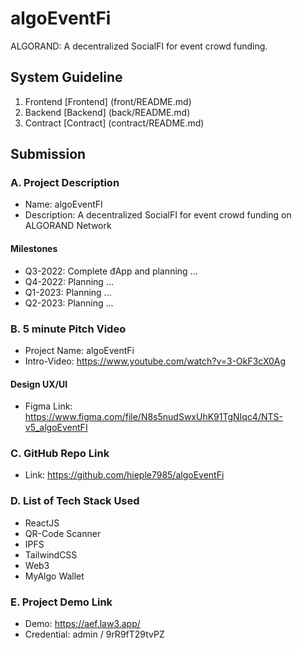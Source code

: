 # algoEventFi

ALGORAND: A decentralized SocialFI for event crowd funding.

## System Guideline

1. Frontend [Frontend] (front/README.md)
2. Backend [Backend] (back/README.md)
3. Contract [Contract] (contract/README.md)

## Submission

### A. Project Description

- Name: algoEventFI
- Description: A decentralized SocialFI for event crowd funding on ALGORAND Network
#### Milestones

- Q3-2022: Complete đApp and planning ...
- Q4-2022: Planning ...
- Q1-2023: Planning ...
- Q2-2023: Planning ...
### B. 5 minute Pitch Video

- Project Name: algoEventFi
- Intro-Video: https://www.youtube.com/watch?v=3-OkF3cX0Ag

#### Design UX/UI

- Figma Link: https://www.figma.com/file/N8s5nudSwxUhK91TgNIqc4/NTS-v5_algoEventFI

### C. GitHub Repo Link

- Link: https://github.com/hieple7985/algoEventFi

### D. List of Tech Stack Used

- ReactJS
- QR-Code Scanner
- IPFS
- TailwindCSS
- Web3
- MyAlgo Wallet

### E. Project Demo Link

- Demo: https://aef.law3.app/
- Credential: admin / 9rR9fT29tvPZ
